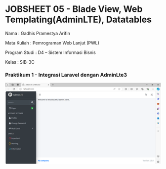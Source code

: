 # JOBSHEET 05 - Blade View, Web Templating(AdminLTE), Datatables 
Nama : Gadhis Pramestya Arifin

Mata Kuliah : Pemrograman Web Lanjut (PWL)

Program Studi : D4 – Sistem Informasi Bisnis

Kelas    : SIB-3C

### Praktikum 1 - Integrasi Laravel dengan AdminLte3 

![alt text](<Screenshot (329)-1.png>)